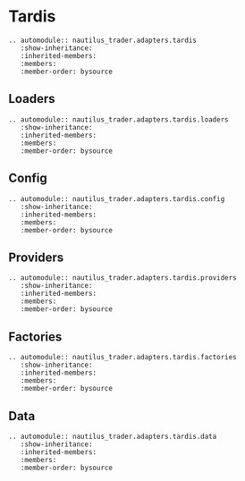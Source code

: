 # Tardis

```{eval-rst}
.. automodule:: nautilus_trader.adapters.tardis
   :show-inheritance:
   :inherited-members:
   :members:
   :member-order: bysource
```

## Loaders

```{eval-rst}
.. automodule:: nautilus_trader.adapters.tardis.loaders
   :show-inheritance:
   :inherited-members:
   :members:
   :member-order: bysource
```

## Config

```{eval-rst}
.. automodule:: nautilus_trader.adapters.tardis.config
   :show-inheritance:
   :inherited-members:
   :members:
   :member-order: bysource
```

## Providers

```{eval-rst}
.. automodule:: nautilus_trader.adapters.tardis.providers
   :show-inheritance:
   :inherited-members:
   :members:
   :member-order: bysource
```

## Factories

```{eval-rst}
.. automodule:: nautilus_trader.adapters.tardis.factories
   :show-inheritance:
   :inherited-members:
   :members:
   :member-order: bysource
```

## Data

```{eval-rst}
.. automodule:: nautilus_trader.adapters.tardis.data
   :show-inheritance:
   :inherited-members:
   :members:
   :member-order: bysource
```

